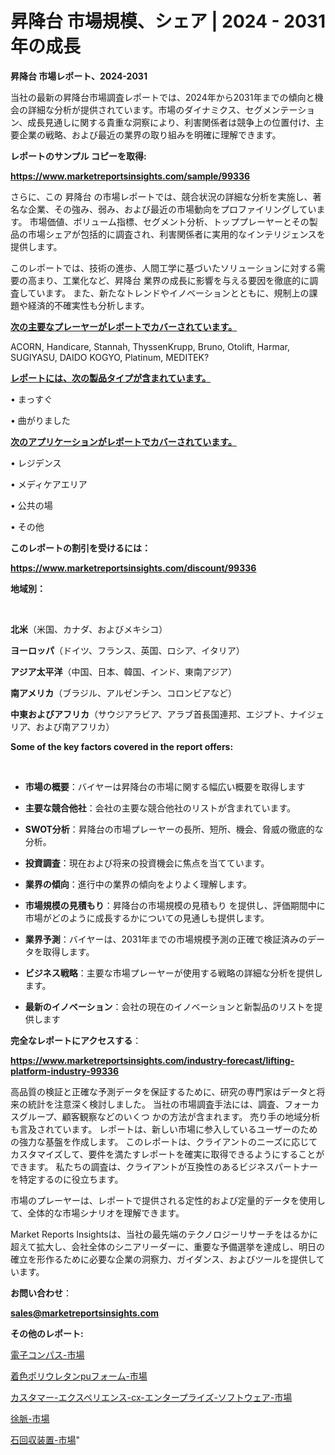 # 昇降台 市場規模、シェア | 2024 - 2031 年の成長

<strong>昇降台 市場レポート、2024-2031</strong>

当社の最新の昇降台市場調査レポートでは、2024年から2031年までの傾向と機会の詳細な分析が提供されています。市場のダイナミクス、セグメンテーション、成長見通しに関する貴重な洞察により、利害関係者は競争上の位置付け、主要企業の戦略、および最近の業界の取り組みを明確に理解できます。



<strong>レポートのサンプル コピーを取得:</strong> <a href=https://www.marketreportsinsights.com/sample/99336>

<strong><u>https://www.marketreportsinsights.com/sample/99336</u></strong></a>

さらに、この 昇降台 の市場レポートでは、競合状況の詳細な分析を実施し、著名な企業、その強み、弱み、および最近の市場動向をプロファイリングしています。 市場価値、ボリューム指標、セグメント分析、トッププレーヤーとその製品の市場シェアが包括的に調査され、利害関係者に実用的なインテリジェンスを提供します。

このレポートでは、技術の進歩、人間工学に基づいたソリューションに対する需要の高まり、工業化など、昇降台 業界の成長に影響を与える要因を徹底的に調査しています。 また、新たなトレンドやイノベーションとともに、規制上の課題や経済的不確実性も分析します。



<strong><u>次の主要なプレーヤーがレポートでカバーされています。</u></strong>

ACORN, Handicare, Stannah, ThyssenKrupp, Bruno, Otolift, Harmar, SUGIYASU, DAIDO KOGYO, Platinum, MEDITEK?



<strong><u><b>レポートには、次の製品タイプが含まれています。</b></u></strong>

• まっすぐ

• 曲がりました



<strong><u><b>次のアプリケーションがレポートでカバーされています。</b></u></strong>

• レジデンス

• メディケアエリア

• 公共の場

• その他



<strong><b>このレポートの割引を受けるには：</b></strong>

<a href=https://www.marketreportsinsights.com/discount/99336>

<strong><u>https://www.marketreportsinsights.com/discount/99336</u></strong></a>



<strong>地域別：</strong>

<strong> </strong>



<strong>北米</strong>（米国、カナダ、およびメキシコ）



<strong>ヨーロッパ</strong>（ドイツ、フランス、英国、ロシア、イタリア）



<strong>アジア太平洋</strong>（中国、日本、韓国、インド、東南アジア）



<strong>南アメリカ</strong>（ブラジル、アルゼンチン、コロンビアなど）



<strong>中東およびアフリカ</strong>（サウジアラビア、アラブ首長国連邦、エジプト、ナイジェリア、および南アフリカ）



<strong>Some of the key factors covered in the report offers:</strong>

<strong> </strong>
<ul>
  <li>

<strong>市場の概要</strong>：バイヤーは昇降台の市場に関する幅広い概要を取得します</li>
  <li>

<strong>主要な競合他社</strong>：会社の主要な競合他社のリストが含まれています。</li>
  <li>

<strong>SWOT分析</strong>：昇降台の市場プレーヤーの長所、短所、機会、脅威の徹底的な分析。</li>
  <li>

<strong>投資調査</strong>：現在および将来の投資機会に焦点を当てています。</li>
  <li>

<strong>業界の傾向</strong>：進行中の業界の傾向をよりよく理解します。</li>
  <li>

<strong>市場規模の見積もり</strong>：昇降台の市場規模の見積もり を提供し、評価期間中に市場がどのように成長するかについての見通しも提供します。</li>
  <li>

<strong>業界予測</strong>：バイヤーは、2031年までの市場規模予測の正確で検証済みのデータを取得します。</li>
  <li>

<strong>ビジネス戦略</strong>：主要な市場プレーヤーが使用する戦略の詳細な分析を提供します。</li>
  <li>

<strong>最新のイノベーション</strong>：会社の現在のイノベーションと新製品のリストを提供します</li>
</ul>


<strong>完全なレポートにアクセスする</strong>：

<a href=https://www.marketreportsinsights.com/industry-forecast/lifting-platform-industry-99336>

<strong><u>https://www.marketreportsinsights.com/industry-forecast/lifting-platform-industry-99336</u></strong></a>

高品質の検証と正確な予測データを保証するために、研究の専門家はデータと将来の統計を注意深く検討しました。 当社の市場調査手法には、調査、フォーカスグループ、顧客観察などのいくつ かの方法が含まれます。 売り手の地域分析も言及されています。 レポートは、新しい市場に参入しているユーザーのための強力な基盤を作成します。 このレポートは、クライアントのニーズに応じてカスタマイズして、要件を満たすレポートを確実に取得できるようにすることができます。 私たちの調査は、クライアントが互換性のあるビジネスパートナーを特定するのに役立ちます。

市場のプレーヤーは、レポートで提供される定性的および定量的データを使用して、全体的な市場シナリオを理解できます。

Market Reports Insightsは、当社の最先端のテクノロジーリサーチをはるかに超えて拡大し、会社全体のシニアリーダーに、重要な予備選挙を達成し、明日の確立を形作るために必要な企業の洞察力、ガイダンス、およびツールを提供しています。



<strong><b>お問い合わせ</b></strong>：

<a href=mailto:sales@marketreportsinsights.com>

<strong><u>sales@marketreportsinsights.com</u></strong></a>



<strong>その他のレポート:</strong>

<a href=https://www.linkedin.com/pulse/電子コンパス-市場-2023-新興市場-将来の動向と市場需要-2030-analytics-achievers-24-analysis-mrrmf/>電子コンパス-市場</a>

<a href=https://www.linkedin.com/pulse/着色ポリウレタンpuフォーム-市場-2023-swot-分析と最新イノベーション-sjjbf/>着色ポリウレタンpuフォーム-市場</a>

<a href=https://www.linkedin.com/pulse/カスタマー-エクスペリエンス-cx-エンタープライズ-ソフトウェア-市場-uedif/>カスタマー-エクスペリエンス-cx-エンタープライズ-ソフトウェア-市場</a>

<a href=https://www.linkedin.com/pulse/徐脈-市場-2030-年までの需要に焦点を当てた-2023-年調査レポート-ywbgf/>徐脈-市場</a>

<a href=https://www.linkedin.com/pulse/石回収装置-市場-2023-swot-分析と成長率-2030-pr-news-hub-dov0f/>石回収装置-市場</a>"
